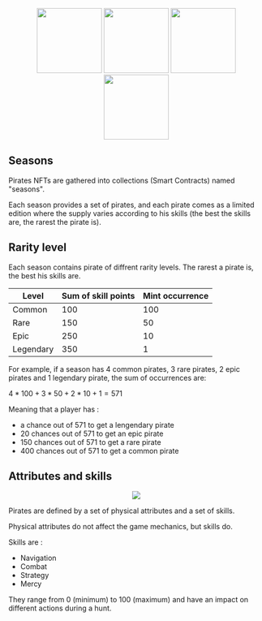 <p align="center">
  <img width="128" height="128" src="./img/pirate1.png">
  <img width="128" height="128" src="./img/pirate2.png">
  <img width="128" height="128" src="./img/pirate3.png">
  <img width="128" height="128" src="./img/pirate4.png">
</p>

## Seasons

Pirates NFTs are gathered into collections (Smart Contracts) named "seasons".

Each season provides a set of pirates, and each pirate comes as a limited edition where the supply varies according to his skills (the best the skills are, the rarest the pirate is).

## Rarity level

Each season contains pirate of diffrent rarity levels. The rarest a pirate is, the best his skills are.

| Level     | Sum of skill points | Mint occurrence |
|-----------|---------------------|----------------|
| Common    | 100                 | 100            |
| Rare      | 150                 | 50             |
| Epic      | 250                 | 10             |
| Legendary | 350                 | 1              |

For example, if a season has 4 common pirates, 3 rare pirates, 2 epic pirates and 1 legendary pirate, the sum of occurrences are:

$4 * 100 + 3 * 50 + 2 * 10 + 1 = 571$

Meaning that a player has :
- a chance out of 571 to get a lengendary pirate
- 20 chances out of 571 to get an epic pirate
- 150 chances out of 571 to get a rare pirate
- 400 chances out of 571 to get a common pirate

## Attributes and skills

<p align="center">
  <img src="./img/pirate_skills.png">
<p>

Pirates are defined by a set of physical attributes and a set of skills.

Physical attributes do not affect the game mechanics, but skills do.

Skills are :
- Navigation
- Combat
- Strategy
- Mercy

They range from 0 (minimum) to 100 (maximum) and have an impact on different actions during a hunt.
